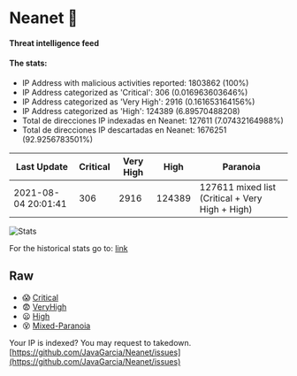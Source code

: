 # Neanet :hocho:
#### Threat intelligence feed
#### The stats:

- IP Address with malicious activities reported: 1803862 (100%)
- IP Address categorized as 'Critical':  306 (0.016963603646%)
- IP Address categorized as 'Very High':  2916 (0.161653164156%)
- IP Address categorized as 'High':  124389 (6.89570488208)
- Total de direcciones IP indexadas en Neanet:  127611 (7.07432164988%)
- Total de direcciones IP descartadas en Neanet:  1676251 (92.9256783501%)

| Last Update | Critical | Very High | High | Paranoia |
| --- | --- | --- | --- | --- |
| 2021-08-04 20:01:41 | 306 | 2916 | 124389 | 127611 mixed list (Critical + Very High + High)|

![Stats](https://docs.google.com/spreadsheets/d/e/2PACX-1vSnaNMIXVabIpDJjufMlzH7poXnshF3mgd8Is1g9ytUEzVsP5my4Trn8f-xkoLLQ38xpL3HtmUexLo6/pubchart?oid=501124687&format=image)

For the historical stats go to: [link](/stats.csv)
## Raw
- :scream: [Critical](https://raw.githubusercontent.com/JavaGarcia/Neanet/master/blacklists/neanet_critical.txt)
- :fearful: [VeryHigh](https://raw.githubusercontent.com/JavaGarcia/Neanet/master/blacklists/neanet_veryHigh.txtt)
- :frowning: [High](https://raw.githubusercontent.com/JavaGarcia/Neanet/master/blacklists/neanet_high.txt)
- :dizzy_face: [Mixed-Paranoia](https://raw.githubusercontent.com/JavaGarcia/Neanet/master/blacklists/neanet_all.txt)


Your IP is indexed? You may request to takedown. [https://github.com/JavaGarcia/Neanet/issues](https://github.com/JavaGarcia/Neanet/issues)































































































































































































































































































































































































































































































































































































































































































































































































































































































































































































































































































































































































































































































































































































































































































































































































































































































































































































































































































































































































































































































































































































































































































































































































































































































































































































































































































































































































































































































































































































































































































































































































































































































































































































































































































































































































































































































































































































































































































































































































































































































































































































































































































































































































































































































































































































































































































































































































































































































































































































































































































































































































































































































































































































































































































































































































































































































































































































































































































































































































































































































































































































































































































































































































































































































































































































































































































































































































































































































































































































































































































































































































































































































































































































































































































































































































































































































































































































































































































































































































































































































































































































